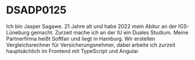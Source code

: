 # DSADP0125

Ich bin Jasper Sagawe. 21 Jahre alt und habe 2022 mein Abitur an der IGS-Lüneburg gemacht.
Zurzeit mache ich an der IU ein Duales Studium. Meine Partnerfirma heißt Softfair und liegt in Hamburg.
Wir erstellen Vergleichsrechner für Versicherungsnehmer, dabei arbeite ich zurzeit hauptsächlich im Frontend mit TypeScript und Angular.

